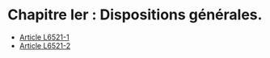 # Chapitre Ier : Dispositions générales.

* [Article L6521-1](./LEGIARTI000018201593.md)
* [Article L6521-2](./LEGIARTI000028688445.md)

